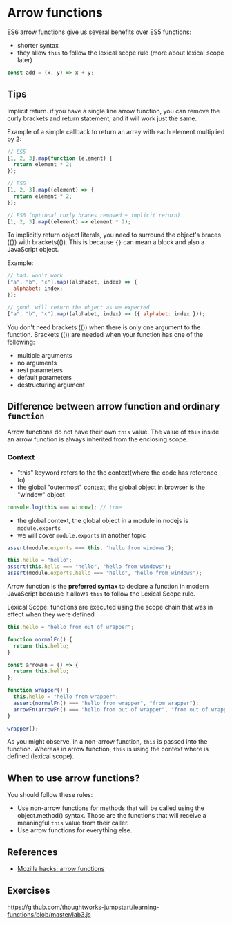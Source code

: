 # Arrow functions

ES6 arrow functions give us several benefits over ES5 functions:

- shorter syntax
- they allow `this` to follow the lexical scope rule (more about lexical scope later)

```js
const add = (x, y) => x + y;
```

## Tips

Implicit return. if you have a single line arrow function, you can remove the curly brackets and return statement, and it will work just the same.

Example of a simple callback to return an array with each element multiplied by 2:

```js
// ES5
[1, 2, 3].map(function (element) {
  return element * 2;
});

// ES6
[1, 2, 3].map((element) => {
  return element * 2;
});

// ES6 (optional curly braces removed + implicit return)
[1, 2, 3].map((element) => element * 2);
```

To implicitly return object literals, you need to surround the object's braces ({}) with brackets(()). This is because `{}` can mean a block and also a JavaScript object.

Example:

```js
// bad. won't work
["a", "b", "c"].map((alphabet, index) => {
  alphabet: index;
});

// good. will return the object as we expected
["a", "b", "c"].map((alphabet, index) => ({ alphabet: index }));
```

You don't need brackets (()) when there is only one argument to the function.
Brackets (()) are needed when your function has one of the following:

- multiple arguments
- no arguments
- rest parameters
- default parameters
- destructuring argument

## Difference between arrow function and ordinary `function`

Arrow functions do not have their own `this` value. The value of `this` inside an arrow function is always inherited from the enclosing scope.

### Context

- "this" keyword refers to the the context(where the code has reference to)
- the global "outermost" context, the global object in browser is the "window" object

```js
console.log(this === window); // true
```

- the global context, the global object in a module in nodejs is `module.exports`
- we will cover `module.exports` in another topic

```js
assert(module.exports === this, "hello from windows");

this.hello = "hello";
assert(this.hello === "hello", "hello from windows");
assert(module.exports.hello === "hello", "hello from windows");
```

Arrow function is the **preferred syntax** to declare a function in modern JavaScript because it allows `this` to follow the Lexical Scope rule.

Lexical Scope: functions are executed using the scope chain that was in effect when they were defined

```js
this.hello = "hello from out of wrapper";

function normalFn() {
  return this.hello;
}

const arrowFn = () => {
  return this.hello;
};

function wrapper() {
  this.hello = "hello from wrapper";
  assert(normalFn() === "hello from wrapper", "from wrapper");
  arrowFn(arrowFn() === "hello from out of wrapper", "from out of wrapper");
}

wrapper();
```

As you might observe, in a non-arrow function, `this` is passed into the function. Whereas in arrow function, `this` is using the context where is defined (lexical scope).

## When to use arrow functions?

You should follow these rules:

- Use non-arrow functions for methods that will be called using the object.method() syntax. Those are the functions that will receive a meaningful `this` value from their caller.
- Use arrow functions for everything else.

## References

- [Mozilla hacks: arrow functions](https://hacks.mozilla.org/2015/06/es6-in-depth-arrow-functions/)

## Exercises

https://github.com/thoughtworks-jumpstart/learning-functions/blob/master/lab3.js

